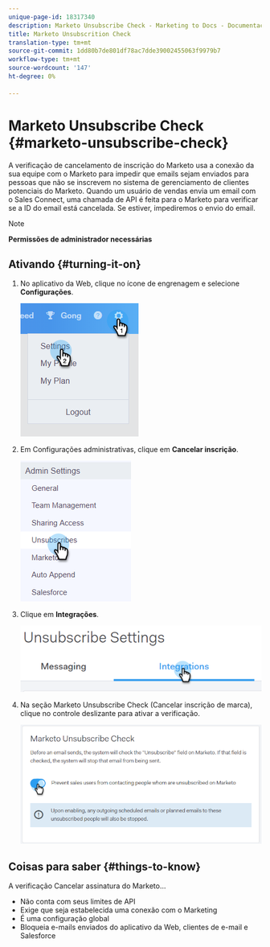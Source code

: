 ```yaml
---
unique-page-id: 18317340
description: Marketo Unsubscribe Check - Marketing to Docs - Documentação do produto
title: Marketo Unsubscrition Check
translation-type: tm+mt
source-git-commit: 1dd80b7de801df78ac7dde39002455063f9979b7
workflow-type: tm+mt
source-wordcount: '147'
ht-degree: 0%

---
```



# Marketo Unsubscribe Check {#marketo-unsubscribe-check}

A verificação de cancelamento de inscrição do Marketo usa a conexão da sua equipe com o Marketo para impedir que emails sejam enviados para pessoas que não se inscrevem no sistema de gerenciamento de clientes potenciais do Marketo. Quando um usuário de vendas envia um email com o Sales Connect, uma chamada de API é feita para o Marketo para verificar se a ID do email está cancelada. Se estiver, impediremos o envio do email.

>[!NOTE]
>
>**Permissões de administrador necessárias**

## Ativando {#turning-it-on}

1. No aplicativo da Web, clique no ícone de engrenagem e selecione **Configurações**.

   ![](assets/one-2.png)

1. Em Configurações administrativas, clique em **Cancelar inscrição**.

   ![](assets/two-3.png)

1. Clique em **Integrações**.

   ![](assets/three-3.png)

1. Na seção Marketo Unsubscribe Check (Cancelar inscrição de marca), clique no controle deslizante para ativar a verificação.

   ![](assets/four-2.png)

## Coisas para saber {#things-to-know}

A verificação Cancelar assinatura do Marketo...

* Não conta com seus limites de API
* Exige que seja estabelecida uma conexão com o Marketing
* É uma configuração global
* Bloqueia e-mails enviados do aplicativo da Web, clientes de e-mail e Salesforce
